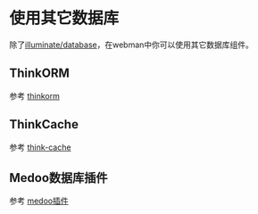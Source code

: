 # 使用其它数据库
除了[illuminate/database](https://github.com/illuminate/database)，在webman中你可以使用其它数据库组件。

## ThinkORM
参考 [thinkorm](thinkorm.md)

## ThinkCache
参考 [think-cache](thinkcache.md)

## Medoo数据库插件
参考 [medoo插件](../db/medoo.md)
